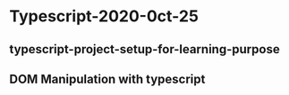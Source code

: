 # Typescript-2020-0ct-25

## typescript-project-setup-for-learning-purpose

## DOM Manipulation with typescript